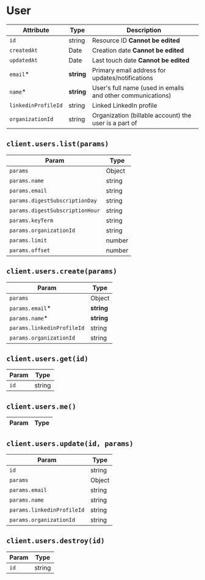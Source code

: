 # User

| Attribute | Type | Description |
| --------- | ---- | ----------- |
| `id`                | string     | Resource ID **Cannot be edited** |
| `createdAt`         | Date       | Creation date **Cannot be edited** |
| `updatedAt`         | Date       | Last touch date **Cannot be edited** |
| `email`*            | **string** | Primary email address for updates/notifications |
| `name`*             | **string** | User's full name (used in emails and other communications) |
| `linkedinProfileId` | string     | Linked LinkedIn profile |
| `organizationId`    | string     | Organization (billable account) the user is a part of |

## `client.users.list(params)`

| Param | Type |
|-------|------|
| `params`                        | Object |
| `params.name`                   | string |
| `params.email`                  | string |
| `params.digestSubscriptionDay`  | string |
| `params.digestSubscriptionHour` | string |
| `params.keyTerm`                | string |
| `params.organizationId`         | string |
| `params.limit`                  | number |
| `params.offset`                 | number |

## `client.users.create(params)`

| Param | Type |
|-------|------|
| `params`                   | Object |
| `params.email`*            | **string** |
| `params.name`*             | **string** |
| `params.linkedinProfileId` | string |
| `params.organizationId`    | string |

## `client.users.get(id)`

| Param | Type |
|-------|------|
| `id` | string |

## `client.users.me()`

| Param | Type |
|-------|------|

## `client.users.update(id, params)`

| Param | Type |
|-------|------|
| `id`                       | string |
| `params`                   | Object |
| `params.email`             | string |
| `params.name`              | string |
| `params.linkedinProfileId` | string |
| `params.organizationId`    | string |

## `client.users.destroy(id)`

| Param | Type |
|-------|------|
| `id` | string |
